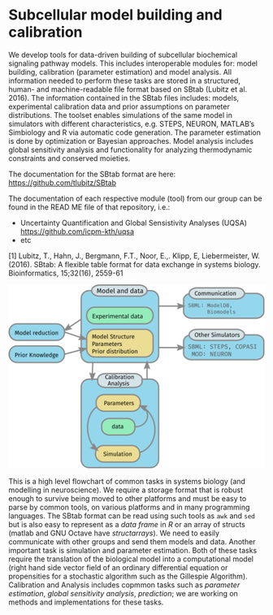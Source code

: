 # Subcellular model building and calibration

We develop tools for data-driven building of subcellular biochemical signaling pathway models. This includes interoperable modules for: model building, calibration (parameter estimation) and model analysis. All information needed to perform these tasks are stored in a structured, human- and machine-readable file format based on SBtab (Lubitz et al. 2016). The information contained in the SBtab files includes: models, experimental calibration data and prior assumptions on parameter distributions. The toolset enables simulations of the same model in simulators with different characteristics, e.g. STEPS, NEURON, MATLAB’s Simbiology and R via automatic code generation. The parameter estimation is done by optimization or Bayesian approaches. Model analysis includes global sensitivity analysis and functionality for analyzing thermodynamic constraints and conserved moieties.

The documentation for the SBtab format are here: https://github.com/tlubitz/SBtab

The documentation of each respective module (tool) from our group can be found in the READ ME file of that repository, i.e.:
- Uncertainty Quantification and Global Sensistivity Analyses (UQSA) https://github.com/icpm-kth/uqsa
- etc

[1] Lubitz, T., Hahn, J., Bergmann, F.T., Noor, E.,. Klipp, E, Liebermeister, W. (2016). SBtab: A flexible table format for data exchange in systems biology. Bioinformatics, 15;32(16), 2559-61


![Organizational Flowchart](ToolsetFlowchart-fix.svg)

This is a high level flowchart of common tasks in systems biology (and
modelling in neuroscience). We require a storage format that is robust
enough to survive being moved to other platforms and must be easy to
parse by common tools, on various platforms and in many programming
languages. The SBtab format can be read using such tools as `awk` and
`sed` but is also easy to represent as a _data frame_ in *R* or an
array of structs (matlab and GNU Octave have _structarrays_). We need
to easily communicate with other groups and send them models and
data. Another important task is simulation and parameter
estimation. Both of these tasks require the translation of the
biological model into a computational model (right hand side vector
field of an ordinary differential equation or propensities for a
stochastic algorithm such as the Gillespie Algorithm). Calibration and
Analysis includes copmmon tasks such as *parameter estimation*,
*global sensitivity analysis*, *prediction*; we are working on methods
and implementations for these tasks.


